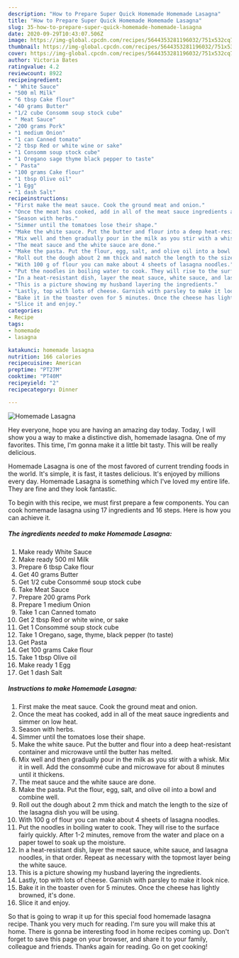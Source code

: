 ```yaml
---
description: "How to Prepare Super Quick Homemade Homemade Lasagna"
title: "How to Prepare Super Quick Homemade Homemade Lasagna"
slug: 35-how-to-prepare-super-quick-homemade-homemade-lasagna
date: 2020-09-29T10:43:07.506Z
image: https://img-global.cpcdn.com/recipes/5644353281196032/751x532cq70/homemade-lasagna-recipe-main-photo.jpg
thumbnail: https://img-global.cpcdn.com/recipes/5644353281196032/751x532cq70/homemade-lasagna-recipe-main-photo.jpg
cover: https://img-global.cpcdn.com/recipes/5644353281196032/751x532cq70/homemade-lasagna-recipe-main-photo.jpg
author: Victoria Bates
ratingvalue: 4.2
reviewcount: 8922
recipeingredient:
- " White Sauce"
- "500 ml Milk"
- "6 tbsp Cake flour"
- "40 grams Butter"
- "1/2 cube Consomm soup stock cube"
- " Meat Sauce"
- "200 grams Pork"
- "1 medium Onion"
- "1 can Canned tomato"
- "2 tbsp Red or white wine or sake"
- "1 Consomm soup stock cube"
- "1 Oregano sage thyme black pepper to taste"
- " Pasta"
- "100 grams Cake flour"
- "1 tbsp Olive oil"
- "1 Egg"
- "1 dash Salt"
recipeinstructions:
- "First make the meat sauce. Cook the ground meat and onion."
- "Once the meat has cooked, add in all of the meat sauce ingredients and simmer on low heat."
- "Season with herbs."
- "Simmer until the tomatoes lose their shape."
- "Make the white sauce. Put the butter and flour into a deep heat-resistant container and microwave until the butter has melted."
- "Mix well and then gradually pour in the milk as you stir with a whisk. Mix it in well. Add the consommé cube and microwave for about 8 minutes until it thickens."
- "The meat sauce and the white sauce are done."
- "Make the pasta. Put the flour, egg, salt, and olive oil into a bowl and combine well."
- "Roll out the dough about 2 mm thick and match the length to the size of the lasagna dish you will be using."
- "With 100 g of flour you can make about 4 sheets of lasagna noodles."
- "Put the noodles in boiling water to cook. They will rise to the surface fairly quickly. After 1-2 minutes, remove from the water and place on a paper towel to soak up the moisture."
- "In a heat-resistant dish, layer the meat sauce, white sauce, and lasagna noodles, in that order. Repeat as necessary with the topmost layer being the white sauce."
- "This is a picture showing my husband layering the ingredients."
- "Lastly, top with lots of cheese. Garnish with parsley to make it look nice."
- "Bake it in the toaster oven for 5 minutes. Once the cheese has lightly browned, it&#39;s done."
- "Slice it and enjoy."
categories:
- Recipe
tags:
- homemade
- lasagna

katakunci: homemade lasagna 
nutrition: 166 calories
recipecuisine: American
preptime: "PT27M"
cooktime: "PT40M"
recipeyield: "2"
recipecategory: Dinner

---
```



![Homemade Lasagna](https://img-global.cpcdn.com/recipes/5644353281196032/751x532cq70/homemade-lasagna-recipe-main-photo.jpg)

Hey everyone, hope you are having an amazing day today. Today, I will show you a way to make a distinctive dish, homemade lasagna. One of my favorites. This time, I'm gonna make it a little bit tasty. This will be really delicious.



Homemade Lasagna is one of the most favored of current trending foods in the world. It's simple, it is fast, it tastes delicious. It's enjoyed by millions every day. Homemade Lasagna is something which I've loved my entire life. They are fine and they look fantastic.


To begin with this recipe, we must first prepare a few components. You can cook homemade lasagna using 17 ingredients and 16 steps. Here is how you can achieve it.

<!--inarticleads1-->

##### The ingredients needed to make Homemade Lasagna:

1. Make ready  White Sauce
1. Make ready 500 ml Milk
1. Prepare 6 tbsp Cake flour
1. Get 40 grams Butter
1. Get 1/2 cube Consommé soup stock cube
1. Take  Meat Sauce
1. Prepare 200 grams Pork
1. Prepare 1 medium Onion
1. Take 1 can Canned tomato
1. Get 2 tbsp Red or white wine, or sake
1. Get 1 Consommé soup stock cube
1. Take 1 Oregano, sage, thyme, black pepper (to taste)
1. Get  Pasta
1. Get 100 grams Cake flour
1. Take 1 tbsp Olive oil
1. Make ready 1 Egg
1. Get 1 dash Salt




<!--inarticleads2-->

##### Instructions to make Homemade Lasagna:

1. First make the meat sauce. Cook the ground meat and onion.
1. Once the meat has cooked, add in all of the meat sauce ingredients and simmer on low heat.
1. Season with herbs.
1. Simmer until the tomatoes lose their shape.
1. Make the white sauce. Put the butter and flour into a deep heat-resistant container and microwave until the butter has melted.
1. Mix well and then gradually pour in the milk as you stir with a whisk. Mix it in well. Add the consommé cube and microwave for about 8 minutes until it thickens.
1. The meat sauce and the white sauce are done.
1. Make the pasta. Put the flour, egg, salt, and olive oil into a bowl and combine well.
1. Roll out the dough about 2 mm thick and match the length to the size of the lasagna dish you will be using.
1. With 100 g of flour you can make about 4 sheets of lasagna noodles.
1. Put the noodles in boiling water to cook. They will rise to the surface fairly quickly. After 1-2 minutes, remove from the water and place on a paper towel to soak up the moisture.
1. In a heat-resistant dish, layer the meat sauce, white sauce, and lasagna noodles, in that order. Repeat as necessary with the topmost layer being the white sauce.
1. This is a picture showing my husband layering the ingredients.
1. Lastly, top with lots of cheese. Garnish with parsley to make it look nice.
1. Bake it in the toaster oven for 5 minutes. Once the cheese has lightly browned, it&#39;s done.
1. Slice it and enjoy.




So that is going to wrap it up for this special food homemade lasagna recipe. Thank you very much for reading. I'm sure you will make this at home. There is gonna be interesting food in home recipes coming up. Don't forget to save this page on your browser, and share it to your family, colleague and friends. Thanks again for reading. Go on get cooking!
